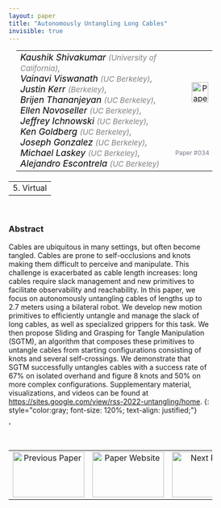 ```yaml
---
layout: paper
title: "Autonomously Untangling Long Cables"
invisible: true
---
```

<head>
<style>
* {
  box-sizing: border-box;
}

#myInput {
  background-position: 10px 10px;
  background-repeat: no-repeat;
  width: 100%;
  font-size: 100%;
  padding: 12px 20px 12px 40px;
  border: 1px solid #ddd;
  margin-bottom: 12px;
}

#myTable, #myTableA {
  border-collapse: collapse;
  width: 100%;
  border: 1px solid #ddd;
  font-size: 100%;
}

#myTable th, #myTable td, #myTableA th, #myTableA td {
  text-align: left;
  padding: 12px;
}

#myTable tr, #myTableA tr {
  border-bottom: 1px solid #ddd;
}

#myTable tr.header, #myTable tr:hover, #myTableA tr.header, #myTableA tr:hover {
  background-color: #f1f1f1;
}


#eventcounter1 a {
    font-size: 12px;
    color: #ffffff;
    display: block;
}

#eventcounter1 a:hover {
    text-decoration: none;
}

#eventcounter2 a {
    font-size: 12px;
    color: #ffffff;
    display: block;
}

#eventcounter2 a:hover {
    text-decoration: none;
}

</style>
</head>

<table width = "95%" style="padding-left: 15px; margin-left: auto; margin-right: 10px;">
<tr><td style = "vertical-align: top; padding-right: 25px;" rowspan="2">
<span style="color:black; font-size: 110%;"><i>
Kaushik Shivakumar <span style="color:gray; font-size: 85%">(University of California)</span><span style="color:gray; font-size: 100%">,</span><br>
Vainavi Viswanath <span style="color:gray; font-size: 85%">(UC Berkeley)</span><span style="color:gray; font-size: 100%">,</span><br>
Justin Kerr <span style="color:gray; font-size: 85%">(Berkeley)</span><span style="color:gray; font-size: 100%">,</span><br>
Brijen Thananjeyan <span style="color:gray; font-size: 85%">(UC Berkeley)</span><span style="color:gray; font-size: 100%">,</span><br>
Ellen Novoseller <span style="color:gray; font-size: 85%">(UC Berkeley)</span><span style="color:gray; font-size: 100%">,</span><br>
Jeffrey Ichnowski <span style="color:gray; font-size: 85%">(UC Berkeley)</span><span style="color:gray; font-size: 100%">,</span><br>
Ken Goldberg <span style="color:gray; font-size: 85%">(UC Berkeley)</span><span style="color:gray; font-size: 100%">,</span><br>
Joseph Gonzalez <span style="color:gray; font-size: 85%">(UC Berkeley)</span><span style="color:gray; font-size: 100%">,</span><br>
Michael Laskey <span style="color:gray; font-size: 85%">(UC Berkeley)</span><span style="color:gray; font-size: 100%">,</span><br>
Alejandro Escontrela <span style="color:gray; font-size: 85%">(UC Berkeley)</span>
</i></span>
</td>

<td style="text-align: right;"><a href="http://www.roboticsproceedings.org/rss18/p034.pdf"><img src="{{ site.baseurl }}/images/paper_link.png" alt="Paper Website" width = "33"  height = "40"/></a><br></td>
</tr>
<tr>
<td style="color:#777789; text-align:right; font-size: 75%; margin-right:10px;">Paper&nbsp;#034</td>
</tr>
</table>

<table width="80%" style="margin-top: 20px; margin-left: auto; margin-right: auto;">
  <tr>
    <td style="text-align:center;">5. Virtual</td>
  </tr>
</table>
<br>


### Abstract
Cables are ubiquitous in many settings, but often become tangled. Cables are prone to self-occlusions and knots making them difficult to perceive and manipulate. This challenge is exacerbated as cable length increases: long cables require slack management and new primitives to facilitate observability and reachability. In this paper, we focus on autonomously untangling cables of lengths up to 2.7 meters using a bilateral robot. We develop new motion primitives to efficiently untangle and manage the slack of long cables, as well as specialized grippers for this task. We then propose Sliding and Grasping for Tangle Manipulation (SGTM), an algorithm that composes these primitives to untangle cables from starting configurations consisting of knots and several self-crossings. We demonstrate that SGTM successfully untangles cables with a success rate of 67% on isolated overhand and figure 8 knots and 50% on more complex configurations. Supplementary material, visualizations, and videos can be found at https://sites.google.com/view/rss-2022-untangling/home.
{: style="color:gray; font-size: 120%; text-align: justified;"}


<table width="100%" style="margin-top:40px;">
<tr>
    <td style="width: 30%; text-align: center;"><a href="{{ site.baseurl }}/program/papers/033/">
<img src="{{ site.baseurl }}/images/previous_paper_icon.png"
       alt="Previous Paper" width = "142"  height = "90"/> 
</a> </td>
<td style="text-align: center;"><a href="{{ site.baseurl }}/program/papers">
<img src="{{ site.baseurl }}/images/overview_icon.png"
       alt="Paper Website" width = "142"  height = "90"/> 
</a> </td>
    <td style="width: 30%; text-align: center;"><a href="{{ site.baseurl }}/program/papers/035/">
    <img src="{{ site.baseurl }}/images/next_paper_icon.png"
        alt="Next Paper" width = "142"  height = "90"/>
    </a></td>
'</tr>
</table>
